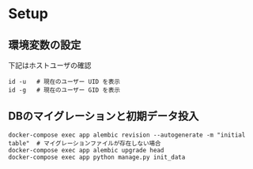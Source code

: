 # Setup
## 環境変数の設定
下記はホストユーザの確認
```
id -u   # 現在のユーザー UID を表示
id -g   # 現在のユーザー GID を表示
```

## DBのマイグレーションと初期データ投入
```
docker-compose exec app alembic revision --autogenerate -m "initial table"  # マイグレーションファイルが存在しない場合
docker-compose exec app alembic upgrade head
docker-compose exec app python manage.py init_data
```


